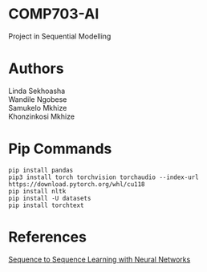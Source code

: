 # COMP703-AI
Project in Sequential Modelling
# Authors
Linda Sekhoasha\
Wandile Ngobese\
Samukelo Mkhize\
Khonzinkosi Mkhize
# Pip Commands
```batch
pip install pandas
pip3 install torch torchvision torchaudio --index-url https://download.pytorch.org/whl/cu118
pip install nltk
pip install -U datasets
pip install torchtext
```
# References
[Sequence to Sequence Learning with Neural Networks](https://github.com/bentrevett/pytorch-seq2seq/blob/main/1%20-%20Sequence%20to%20Sequence%20Learning%20with%20Neural%20Networks.ipynb)
